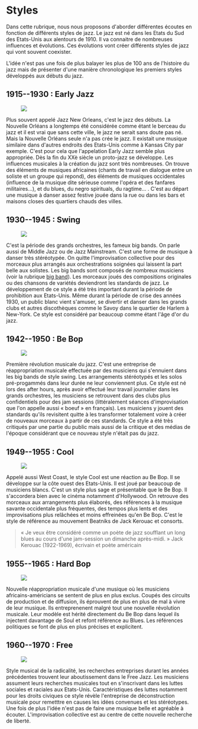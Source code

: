 # Styles

Dans cette rubrique, nous nous proposons d'aborder différentes écoutes en fonction de différents styles de jazz.
Le jazz est né dans les Etats du Sud des Etats-Unis aux alentours de 1910. Il va connaitre de nombreuses influences et évolutions. Ces évolutions vont créer différents styles de jazz qui vont souvent coexister.

L'idée n'est pas une fois de plus balayer les plus de 100 ans de l'histoire du jazz mais de présenter d'une manière chronologique les premiers styles développés aux débuts du jazz.

## 1915--1930 : Early Jazz
[<figure id="king-olliver" class="app-frame encart styles left" data-title="King Olliver Creole Jazz Band"><img src="assets/images/king-olliver.jpg"></figure>](/styles/a1-early-jazz.md)

Plus souvent appelé Jazz New Orleans, c'est le jazz des débuts. La Nouvelle Orléans a longtemps été considérée comme étant le berceau du jazz et il est vrai que sans cette ville, le jazz ne serait sans doute pas né. Mais la Nouvelle Orléans seule n'a pas crée le jazz. Il existait une musique similaire dans d'autres endroits des Etats-Unis comme à Kansas City par exemple. C'est pour cela que l'appelation Early Jazz semble plus appropriée.
Dès la fin du XXè siècle un proto-jazz se développe. Les influences musicales à la création du jazz sont très nombreuses. On trouve des éléments de musiques africaines (chants de travail en dialogue entre un soliste et un groupe qui repond), des éléments de musiques occidentales (influence de la musique dite sérieuse comme l'opéra et des fanfares militaires...), et du blues, du negro spirituals, du ragtime... .
C'est au départ une musique à danser assez festive jouée dans la rue ou dans les bars et maisons closes des quartiers chauds des villes.

## 1930--1945 : Swing
[<figure class="app-frame encart styles right" data-title="Le Savoy Ball Room à Harlem"><img src="assets/images/Savoy-harlem.jpg"></figure>](/styles/a2-swing.md)

C'est la période des grands orchestres, les fameux big bands. On parle aussi de Middle Jazz ou de Jazz Mainstream. C'est une forme de musique à danser très stéréotypée. On quitte l'improvisation collective pour des morceaux plus arrangés aux orchestrations soignées qui laissent la part belle aux solistes. Les big bands sont composés de nombreux musiciens (voir la rubrique [big band](/formations/c6-big-band)). Les morceaux joués des compositions originales ou des chansons de variétés deviendront les standards de jazz. Le développement de ce style a été très important durant la période de prohibition aux Etats-Unis. Même durant la période de crise des années 1930, un public blanc vient s'amuser, se divertir et danser dans les grands clubs et autres discothèques comme le Savoy dans le quartier de Harlem à New-York. Ce style est considéré par beaucoup comme étant l'âge d'or du jazz.

## 1942--1950 : Be Bop
<figure class="app-frame encart styles left" data-title="« Charlie Parker »">
<img src="assets/images/charlie-parker.jpg">
</figure>

Première révolution musicale du jazz. C'est une entreprise de réappropriation musicale effectuée par des musiciens qui s'ennuient dans les big bands de style swing. Les arrangements stéréotypés et les solos pré-progammés dans leur durée ne leur conviennent plus. Ce style est né lors des after hours, après avoir effectué leur travail journalier dans les grands orchestres, les musiciens se retrouvent dans des clubs plus confidentiels pour des jam sessions (littéralement séances d'improvisation que l'on appelle aussi « boeuf » en français). Les musiciens y jouent des standards qu'ils revisitent quitte à les transformer totalement voire à créer de nouveaux morceaux à partir de ces standards.
Ce style a été très critiqués par une partie du public mais aussi de la critique et des médias de l'époque considérant que ce nouveau style n'était pas du jazz.



## 1949--1955 : Cool
<figure class="app-frame encart styles right" data-title="Dave Brubeck">
<img src="assets/images/dave-brubeck-1.jpg">
</figure>

Appelé aussi West Coast, le style Cool est une réaction au Be Bop. Il se développe sur la côte ouest des Etats-Unis. Il est joué par beaucoup de musiciens blancs. C'est un style plus sage et présentable que le Be Bop. Il s'accordera bien avec le cinéma notamment d'Hollywood. On retrouve des morceaux aux arrangements plus élaborés, des références à la musique savante occidentale plus fréquentes, des tempos plus lents et des improvisations plus relâchées et moins effreinées qu'en Be Bop. C'est le style de référence au mouvement Beatniks de Jack Kerouac et consorts.

> « Je veux être considéré comme un poète de jazz soufflant un long blues au cours d'une jam-session
> un dimanche après-midi. »
> Jack Kerouac (1922-1969), écrivain et poète américain

## 1955--1965 : Hard Bop
<figure class="app-frame encart styles left" data-title="Art Blakey">
<img src="assets/images/art-blakey-2.jpg">
</figure>

 Nouvelle réappropriation musicale d'une musique où les musiciens africains-américians se sentent de plus en plus exclus. Coupés des circuits de production et de diffusion, ils éprouvent de plus en plus de mal à vivre de leur musique. Ils entreprenenent malgré tout une nouvelle révolution musicale. Leur modèle est hérité directement du Be Bop dans lequel ils injectent davantage de Soul et refont référence au Blues. Les références politiques se font de plus en plus précises et explicitent.

 ## 1960--1970 : Free
<figure class="app-frame encart styles right" data-title="Art Ensemble of Chicago">
<img src="assets/images/art-ensemble-of-chicago.jpg">
</figure>

 Style musical de la radicalité, les recherches entreprises durant les années précédentes trouvent leur aboutissement dans le Free Jazz. Les musiciens assument leurs recherches musicales tout en s'inscrivant dans les luttes sociales et raciales aux Etats-Unis. Caractéristiques des luttes notamment pour les droits civiques ce style révèle l'entreprise de déconstruction musicale pour remetttre en causes les idées convenues et les stéréotypes. Une fois de plus l'idée n'est pas de faire une musique belle et agréable à écouter. L'improvisation collective est au centre de cette nouvelle recherche de liberté.

